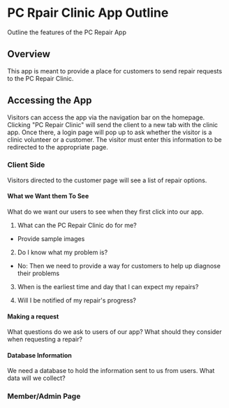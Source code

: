 # PC Rpair Clinic App Outline
Outline the features of the PC Repair App

## Overview
This app is meant to provide a place for customers to send repair requests to the PC Repair Clinic. 

## Accessing the App
Visitors can access the app via the navigation bar on the homepage. Clicking "PC Repair Clinic" will send the client to a new tab with the clinic app. Once there, a login page will pop up to ask whether the visitor is a clinic volunteer or a customer. The visitor must enter this information to be redirected to the appropriate page.

### Client Side
Visitors directed to the customer page will see a list of repair options.

#### What we Want them To See
What do we want our users to see when they first click into our app.  

1. What can the PC Repair Clinic do for me?
 - Provide sample images 

2. Do I know what my problem is?
 - No: Then we need to provide a way for customers to help up diagnose their problems

3. When is the earliest time and day that I can expect my repairs?

4. Will I be notified of my repair's progress?

#### Making a request
What questions do we ask to users of our app? What should they consider when requesting a repair?

#### Database Information
We need a database to hold the information sent to us from users. What data will we collect?

### Member/Admin Page
